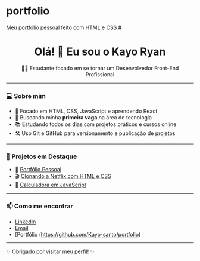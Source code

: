 # portfolio
Meu portfólio pessoal feito com HTML e CSS
#<h1 align="center">Olá! 👋 Eu sou o Kayo Ryan</h1>

<p align="center">🧑‍💻 Estudante focado em se tornar um Desenvolvedor Front-End Profissional</p>

---

### 💻 Sobre mim

- 🎯 Focado em HTML, CSS, JavaScript e aprendendo React
- 🚀 Buscando minha **primeira vaga** na área de tecnologia
- 📚 Estudando todos os dias com projetos práticos e cursos online
- 🛠️ Uso Git e GitHub para versionamento e publicação de projetos

---

### 📂 Projetos em Destaque

- 💼 [Portfólio Pessoal](https://github.com/kayoryan/portfolio)
- 🎬 [Clonando a Netflix com HTML e CSS](https://github.com/kayoryan/netflix-clone)
- 📱 [Calculadora em JavaScript](https://github.com/kayoryan/calculadora-js)

---

### 📫 Como me encontrar

- [LinkedIn](https://www.linkedin.com/in/kayo-santos-a8947429b/)  
- [Email](kayo40200@gmail.com)  
- [Portfólio (https://github.com/Kayo-santo/portfolio)

---

✨ Obrigado por visitar meu perfil! ✨
